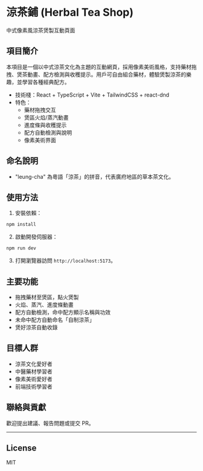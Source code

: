 # 涼茶鋪 (Herbal Tea Shop)

中式像素風涼茶煲製互動頁面

## 項目簡介

本項目是一個以中式涼茶文化為主題的互動網頁，採用像素美術風格，支持藥材拖拽、煲茶動畫、配方檢測與收穫提示。用戶可自由組合藥材，體驗煲製涼茶的樂趣，並學習各種經典配方。

- 技術棧：React + TypeScript + Vite + TailwindCSS + react-dnd
- 特色：
  - 藥材拖拽交互
  - 煲區火焰/蒸汽動畫
  - 進度條與收穫提示
  - 配方自動檢測與說明
  - 像素美術界面

## 命名說明

- "leung-cha" 為粵語「涼茶」的拼音，代表廣府地區的草本茶文化。

## 使用方法

1. 安裝依賴：
  ```bash
  npm install
  ```
2. 啟動開發伺服器：
  ```bash
  npm run dev
  ```
3. 打開瀏覽器訪問 `http://localhost:5173`。

## 主要功能

- 拖拽藥材至煲區，點火煲製
- 火焰、蒸汽、進度條動畫
- 配方自動檢測，命中配方顯示名稱與功效
- 未命中配方自動命名「自制涼茶」
- 煲好涼茶自動收錄

## 目標人群

- 涼茶文化愛好者
- 中醫藥材學習者
- 像素美術愛好者
- 前端技術學習者

## 聯絡與貢獻

歡迎提出建議、報告問題或提交 PR。

---

## License

MIT
